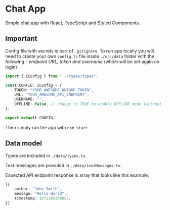 # Chat App

Simple chat app with React, TypeScript and Styled Components.

## Important

Config file with secrets is part of `.gitignore`.  To run app locally you will need to create your own `config.ts` file inside `./src/data` folder with the following - *endpoint URL, token and username* (which will be set again on login)

```ts
import { IConfig } from "../types/types";

const CONFIG: IConfig = {
	TOKEN: "YOUR_AWESOME_UNIQUE_TOKEN",
	URL: "YOUR_AWESOME_API_ENDPOINT",
	USERNAME: "",
    OFFLINE: false, // change to TRUE to enable OFFLINE mode (without TOKEN and URL)
};

export default CONFIG;
```

Then simply run the app with `npm start`

## Data model

Types are included in `./data/types.ts`. 

Test messages are provided in `./data/testMessages.ts`. 

Expected API endpoint response is array that looks like this example:

```ts
[{
	author: "John Smith",
	message: "Hello World",
	timestamp: 1672165383685,
}]
```


